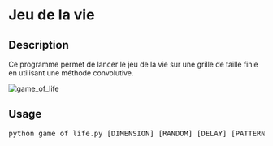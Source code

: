 # Jeu de la vie

## Description

Ce programme permet de lancer le jeu de la vie sur une grille de taille finie en utilisant une méthode convolutive.

![game_of_life](https://github.com/user-attachments/assets/0fe7376a-3aca-4501-966d-3810aacf5d4c)

## Usage

<pre>
python game_of_life.py [DIMENSION] [RANDOM] [DELAY] [PATTERN]
</pre>
